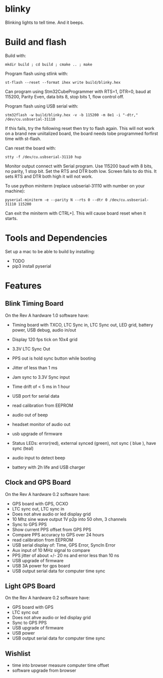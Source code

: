 # blinky

Blinking lights to tell time. And it beeps.

# Build and flash

Build with:
```
mkdir build ; cd build ; cmake .. ; make
```

Program flash using stlink with:
```
st-flash --reset --format ihex write build/blinky.hex
```

Can program using Stm32CubeProgrammer with RTS=1, DTR=0, baud at 115200,
Parity Even, data bits 8, stop bits 1, flow control off.

Program flash using USB serial with:
```
stm32flash -w build/blinky.hex -v -b 115200 -m 8e1 -i "-dtr," /dev/cu.usbserial-31110
```

If this fails, try the following reset then try to flash again. This
will not work on a brand new uniitalized board, the board needs tobe
programmed forfirst time with st-flash.

Can reset the board with:
```
stty -f /dev/cu.usbserial-31110 hup
```

Monitor output connect with Serial program. Use 115200 baud with 8 bits,
no parity, 1 stop bit. Set the RTS and DTR both low. Screen fails to do
this. It sets RTS and DTR both high it will not work.

To use python miniterm (replace usbserial-31110 with number on your machine):
```
pyserial-miniterm -e --parity N --rts 0 --dtr 0 /dev/cu.usbserial-31110 115200
```
Can exit the miniterm with CTRL+]. This will cause board reset when it starts.

# Tools and Dependencies

Set up a mac to be able to build by installing:

* TODO
* pip3 install pyserial

# Features

## Blink Timing Board

On the Rev A hardware 1.0 software have:

* Timing board with TXCO, LTC Sync in, LTC Sync out, LED grid,
  battery power, USB debug, audio in/out

* Display 120 fps tick on 10x4 grid
* 3.3V LTC Sync Out
* PPS out is hold sync button while booting
* Jitter of less than 1 ms
* Jam sync to 3.3V Sync input
* Time drift of < 5 ms in 1 hour
* USB port for serial data
* read  calibration from EEPROM
* audio out of beep
* headset monitor of audio out
* usb upgrade of firmware
* Status LEDs: error(red), external synced (green),  not sync (
  blue ), have sync (teal)
* audio input to detect beep
* battery with 2h life and USB charger

## Clock and GPS Board

On the Rev A hardware 0.2 software have:

* GPS board with GPS, OCXO
* LTC sync out, LTC sync in
* Does not ahve audio or led display grid
* 10 Mhz sine wave output 1V p2p into 50 ohm, 3 channels
* Sync to GPS PPS
* Show current PPS offset from GPS PPS
* Compare PPS accuracy to GPS over 24 hours
* read  calibration from EEPROM
* USB serial display of: Time, GPS Error, SyncIn Error
* Aux input of 10 MHz signal to compare
* PPS jitter of about +/- 20 ns and error less than 10 ns
* USB upgrade of firmware
* USB 3A power for gps board
* USB output serial data for computer time sync

## Light GPS Board

On the Rev A hardware 0.2 software have:

* GPS board with GPS
* LTC sync out
* Does not ahve audio or led display grid
* Sync to GPS PPS
* USB upgrade of firmware
* USB power
* USB output serial data for computer time sync


## Wishlist

* time into browser measure computer time offset
* software upgrade from browser
